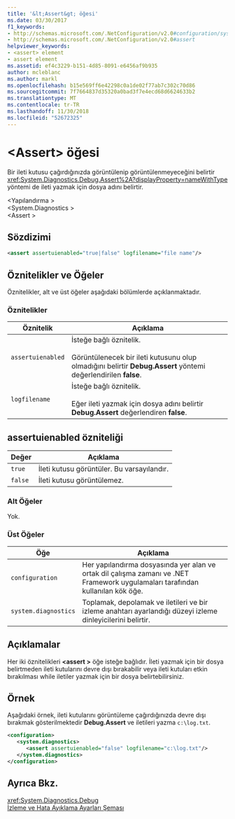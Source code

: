 ```yaml
---
title: '&lt;Assert&gt; öğesi'
ms.date: 03/30/2017
f1_keywords:
- http://schemas.microsoft.com/.NetConfiguration/v2.0#configuration/system.diagnostics/assert
- http://schemas.microsoft.com/.NetConfiguration/v2.0#assert
helpviewer_keywords:
- <assert> element
- assert element
ms.assetid: ef4c3229-b151-4d85-8091-e6456af9b935
author: mcleblanc
ms.author: markl
ms.openlocfilehash: b15e569ff6e42298c0a1de02f77ab7c302c70d86
ms.sourcegitcommit: 7f7664837d35320a0bad3f7e4ecd68d6624633b2
ms.translationtype: MT
ms.contentlocale: tr-TR
ms.lasthandoff: 11/30/2018
ms.locfileid: "52672325"
---
```

# <a name="ltassertgt-element"></a>&lt;Assert&gt; öğesi
Bir ileti kutusu çağırdığınızda görüntülenip görüntülenmeyeceğini belirtir <xref:System.Diagnostics.Debug.Assert%2A?displayProperty=nameWithType> yöntemi de ileti yazmak için dosya adını belirtir.  
  
 \<Yapılandırma >  
\<System.Diagnostics >  
\<Assert >  
  
## <a name="syntax"></a>Sözdizimi  
  
```xml  
<assert assertuienabled="true|false" logfilename="file name"/>  
```  
  
## <a name="attributes-and-elements"></a>Öznitelikler ve Öğeler  
 Öznitelikler, alt ve üst öğeler aşağıdaki bölümlerde açıklanmaktadır.  
  
### <a name="attributes"></a>Öznitelikler  
  
|Öznitelik|Açıklama|  
|---------------|-----------------|  
|`assertuienabled`|İsteğe bağlı öznitelik.<br /><br /> Görüntülenecek bir ileti kutusunu olup olmadığını belirtir **Debug.Assert** yöntemi değerlendirilen **false**.|  
|`logfilename`|İsteğe bağlı öznitelik.<br /><br /> Eğer ileti yazmak için dosya adını belirtir **Debug.Assert** değerlendiren **false**.|  
  
## <a name="assertuienabled-attribute"></a>assertuienabled özniteliği  
  
|Değer|Açıklama|  
|-----------|-----------------|  
|`true`|İleti kutusu görüntüler. Bu varsayılandır.|  
|`false`|İleti kutusu görüntülemez.|  
  
### <a name="child-elements"></a>Alt Öğeler  
 Yok.  
  
### <a name="parent-elements"></a>Üst Öğeler  
  
|Öğe|Açıklama|  
|-------------|-----------------|  
|`configuration`|Her yapılandırma dosyasında yer alan ve ortak dil çalışma zamanı ve .NET Framework uygulamaları tarafından kullanılan kök öğe.|  
|`system.diagnostics`|Toplamak, depolamak ve iletileri ve bir izleme anahtarı ayarlandığı düzeyi izleme dinleyicilerini belirtir.|  
  
## <a name="remarks"></a>Açıklamalar  
 Her iki öznitelikleri  **\<assert >** öğe isteğe bağlıdır. İleti yazmak için bir dosya belirtmeden ileti kutularını devre dışı bırakabilir veya ileti kutuları etkin bırakılması while iletiler yazmak için bir dosya belirtebilirsiniz.  
  
## <a name="example"></a>Örnek  
 Aşağıdaki örnek, ileti kutularını görüntüleme çağırdığınızda devre dışı bırakmak gösterilmektedir **Debug.Assert** ve iletileri yazma `c:\log.txt`.  
  
```xml  
<configuration>  
   <system.diagnostics>  
      <assert assertuienabled="false" logfilename="c:\log.txt"/>  
   </system.diagnostics>  
</configuration>  
```  
  
## <a name="see-also"></a>Ayrıca Bkz.  
 <xref:System.Diagnostics.Debug>  
 [İzleme ve Hata Ayıklama Ayarları Şeması](../../../../../docs/framework/configure-apps/file-schema/trace-debug/index.md)
